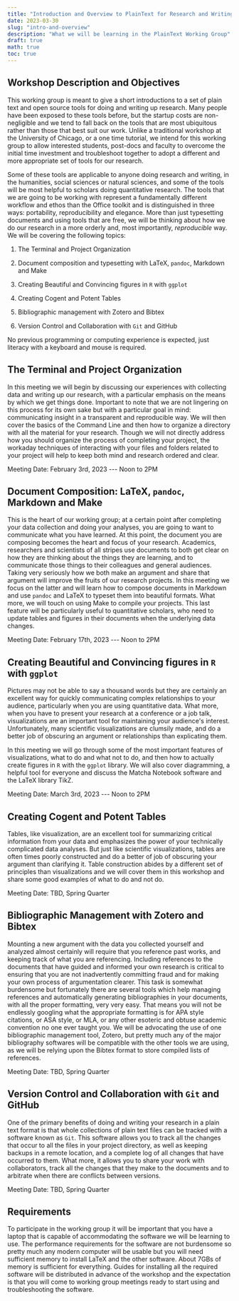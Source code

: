```yaml
---
title: "Introduction and Overview to PlainText for Research and Writing"
date: 2023-03-30
slug: "intro-and-overview"
description: "What we will be learning in the PlainText Working Group"
draft: true
math: true
toc: true
---
```


## Workshop Description and Objectives

This working group is meant to give a short introductions to a set of
plain text and open source tools for doing and writing up research. Many
people have been exposed to these tools before, but the startup costs
are non-negligible and we tend to fall back on the tools that are most
ubiquitous rather than those that best suit our work. Unlike a
traditional workshop at the University of Chicago, or a one time
tutorial, we intend for this working group to allow interested students,
post-docs and faculty to overcome the initial time investment and
troubleshoot together to adopt a different and more appropriate set of
tools for our research.

Some of these tools are applicable to anyone doing research and writing,
in the humanities, social sciences or natural sciences, and some of the
tools will be most helpful to scholars doing quantitative research. The
tools that we are going to be working with represent a fundamentally
different workflow and ethos than the Office toolkit and is
distinguished in three ways: portability, reproducibility and elegance.
More than just typesetting documents and using tools that are free, we
will be thinking about how we do our research in a more orderly and,
most importantly, *reproducible* way. We will be covering the following
topics:

1.  The Terminal and Project Organization

2.  Document composition and typesetting with LaTeX, `pandoc`, Markdown
    and Make

3.  Creating Beautiful and Convincing figures in `R` with `ggplot`

4.  Creating Cogent and Potent Tables

5.  Bibliographic management with Zotero and Bibtex

6.  Version Control and Collaboration with `Git` and GitHub

No previous programming or computing experience is expected, just
literacy with a keyboard and mouse is required.

## The Terminal and Project Organization

In this meeting we will begin by discussing our experiences with
collecting data and writing up our research, with a particular emphasis
on the means by which we get things done. Important to note that we are
not lingering on this process for its own sake but with a particular
goal in mind: communicating insight in a transparent and reproducible
way. We will then cover the basics of the Command Line and then how to
organize a directory with all the material for your research. Though we
will not directly address how you should organize the process of
completing your project, the workaday techniques of interacting with
your files and folders related to your project will help to keep both
mind and research ordered and clear.

Meeting Date: February 3rd, 2023 --- Noon to 2PM

## Document Composition: LaTeX, `pandoc`, Markdown and Make

This is the heart of our working group; at a certain point after
completing your data collection and doing your analyses, you are going
to want to communicate what you have learned. At this point, the
document you are composing becomes the heart and focus of your research.
Academics, researchers and scientists of all stripes use documents to
both get clear on how they are thinking about the things they are
learning, and to communicate those things to their colleagues and
general audiences. Taking very seriously how we both make an argument
and share that argument will improve the fruits of our research
projects. In this meeting we focus on the latter and will learn how to
compose documents in Markdown and use `pandoc` and LaTeX to typeset them
into beautiful formats. What more, we will touch on using Make to
compile your projects. This last feature will be particularly useful to
quantitative scholars, who need to update tables and figures in their
documents when the underlying data changes.

Meeting Date: February 17th, 2023 --- Noon to 2PM

## Creating Beautiful and Convincing figures in `R` with `ggplot`

Pictures may not be able to say a thousand words but they are certainly
an excellent way for quickly communicating complex relationships to your
audience, particularly when you are using quantitative data. What more,
when you have to present your research at a conference or a job talk,
visualizations are an important tool for maintaining your audience's
interest. Unfortunately, many scientific visualizations are clumsily
made, and do a better job of obscuring an argument or relationships than
explicating them.

In this meeting we will go through some of the most important features
of visualizations, what to do and what not to do, and then how to
actually create figures in `R` with the `ggplot` library. We will also
cover diagramming, a helpful tool for everyone and discuss the Matcha
Notebook software and the LaTeX library TikZ.

Meeting Date: March 3rd, 2023 --- Noon to 2PM

## Creating Cogent and Potent Tables

Tables, like visualization, are an excellent tool for summarizing
critical information from your data and emphasizes the power of your
technically complicated data analyses. But just like scientific
visualizations, tables are often times poorly constructed and do a
better of job of obscuring your argument than clarifying it. Table
construction abides by a different set of principles than visualizations
and we will cover them in this workshop and share some good examples of
what to do and not do.

Meeting Date: TBD, Spring Quarter

## Bibliographic Management with Zotero and Bibtex

Mounting a new argument with the data you collected yourself and
analyzed almost certainly will require that you reference past works,
and keeping track of what you are referencing. Including references to
the documents that have guided and informed your own research is
critical to ensuring that you are not inadvertently committing fraud and
for making your own process of argumentation clearer. This task is
somewhat burdensome but fortunately there are several tools which help
managing references and automatically generating bibliographies in your
documents, with all the proper formatting, very very easy. That means
you will not be endlessly googling what the appropriate formatting is
for APA style citations, or ASA style, or MLA, or any other esoteric and
obtuse academic convention no one ever taught you. We will be advocating
the use of one bibliographic management tool, Zotero, but pretty much
any of the major bibliography softwares will be compatible with the
other tools we are using, as we will be relying upon the Bibtex format
to store compiled lists of references.

Meeting Date: TBD, Spring Quarter

## Version Control and Collaboration with `Git` and GitHub

One of the primary benefits of doing and writing your research in a
plain text format is that whole collections of plain text files can be
tracked with a software known as `Git`. This software allows you to
track all the changes that occur to all the files in your project
directory, as well as keeping backups in a remote location, and a
complete log of all changes that have occurred to them. What more, it
allows you to share your work with collaborators, track all the changes
that they make to the documents and to arbitrate when there are
conflicts between versions.

Meeting Date: TBD, Spring Quarter

## Requirements

To participate in the working group it will be important that you have a
laptop that is capable of accommodating the software we will be learning
to use. The performance requirements for the software are not burdensome
so pretty much any modern computer will be usable but you will need
sufficient memory to install LaTeX and the other software. About 7GBs of
memory is sufficient for everything. Guides for installing all the
required software will be distributed in advance of the workshop and the
expectation is that you will come to working group meetings ready to
start using and troubleshooting the software.
